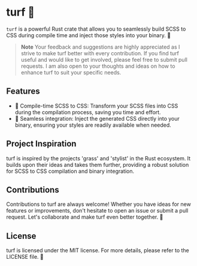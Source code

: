 # turf 🌱

`turf` is a powerful Rust crate that allows you to seamlessly build SCSS to CSS during compile time and inject those styles into your binary. 🚀

> **Note** Your feedback and suggestions are highly appreciated as I strive to make turf better with every contribution. If you find turf useful and would like to get involved, please feel free to submit pull requests. I am also open to your thoughts and ideas on how to enhance turf to suit your specific needs.

## Features

- 🎨 Compile-time SCSS to CSS: Transform your SCSS files into CSS during the compilation process, saving you time and effort.
- 🌿 Seamless integration: Inject the generated CSS directly into your binary, ensuring your styles are readily available when needed.

## Project Inspiration

turf is inspired by the projects 'grass' and 'stylist' in the Rust ecosystem. It builds upon their ideas and takes them further, providing a robust solution for SCSS to CSS compilation and binary integration.

## Contributions

Contributions to turf are always welcome! Whether you have ideas for new features or improvements, don't hesitate to open an issue or submit a pull request. Let's collaborate and make turf even better together. 🤝

## License

turf is licensed under the MIT license. For more details, please refer to the LICENSE file. 📄
